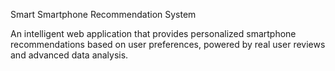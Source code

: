 Smart Smartphone Recommendation System

An intelligent web application that provides personalized smartphone recommendations based on user preferences, powered by real user reviews and advanced data analysis.

 
 
